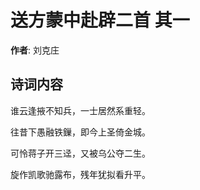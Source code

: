 # 送方蒙中赴辟二首  其一

**作者**: 刘克庄

## 诗词内容

谁云逢掖不知兵，一士居然系重轻。

往昔下愚融铁鏁，即今上圣倚金城。

可怜蒋子开三迳，又被乌公夺二生。

旋作凯歌驰露布，残年犹拟看升平。

